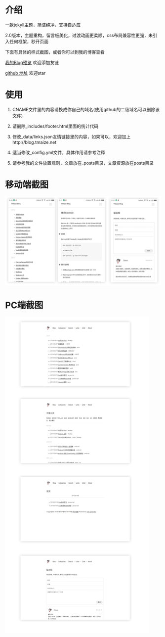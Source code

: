 # 介绍

一款jekyll主题，简洁纯净，支持自适应

2.0版本，主题重构，留言板美化，过渡动画更柔顺，css布局兼容性更强，未引入任何框架，秒开页面

下面有具体的样式截图，或者你可以到我的博客查看

[我的Blog预览](http://blog.tmaize.net/) 欢迎添加友链

[github 地址](https://github.com/TMaize/tmaize-blog) 欢迎star

# 使用

1. CNAME文件里的内容请换成你自己的域名(使用github的二级域名可以删除该文件)

2. 请删除_includes/footer.html里面的统计代码

3. 修改_data/links.json友情链接里的内容，如果可以，欢迎加上http://blog.tmaize.net

4. 适当修改_config.yml文件，具体作用请参考注释

5. 请参考我的文件放置规则，文章放在_posts目录，文章资源放在posts目录

# 移动端截图

![mobile](static/readme/mobile.jpg)

# PC端截图

![pc](static/readme/pc.jpg)